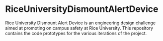 # RiceUniversityDismountAlertDevice
Rice University Dismount Alert Device is an engineering design challenge aimed at promoting on campus safety at Rice University. This repository contains the code prototypes for the various iterations of the project.
